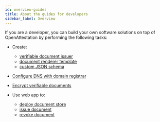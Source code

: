 ```yaml
---
id: overview-guides
title: About the guides for developers
sidebar_label: Overview
---
```


If you are a developer, you can build your own software solutions on top of OpenAttestation by performing the following tasks: 

* Create: 

    * [verifiable document issuer](/docs/guides-section/create-issuer)
    * [document renderer template](/docs/guides-section/renderer-template)
    * [custom JSON schema](/docs/guides-section/custom-schema)

* [Configure DNS with domain registrar](/docs/guides-section/configure-dns)

* [Encrypt verifiable documents](/docs/guides-section/encrypt-document)

* Use web app to: 

    * [deploy document store](/docs/guides-section/web-app-deploy)
    * [issue document](/docs/guides-section/web-app-issue)
    * [revoke document](/docs/guides-section/web-app-revoke)
